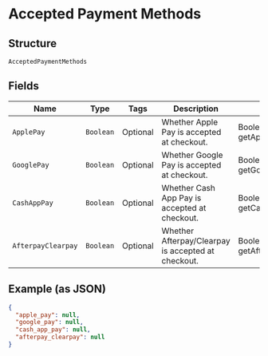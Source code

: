 
# Accepted Payment Methods

## Structure

`AcceptedPaymentMethods`

## Fields

| Name | Type | Tags | Description | Getter |
|  --- | --- | --- | --- | --- |
| `ApplePay` | `Boolean` | Optional | Whether Apple Pay is accepted at checkout. | Boolean getApplePay() |
| `GooglePay` | `Boolean` | Optional | Whether Google Pay is accepted at checkout. | Boolean getGooglePay() |
| `CashAppPay` | `Boolean` | Optional | Whether Cash App Pay is accepted at checkout. | Boolean getCashAppPay() |
| `AfterpayClearpay` | `Boolean` | Optional | Whether Afterpay/Clearpay is accepted at checkout. | Boolean getAfterpayClearpay() |

## Example (as JSON)

```json
{
  "apple_pay": null,
  "google_pay": null,
  "cash_app_pay": null,
  "afterpay_clearpay": null
}
```

